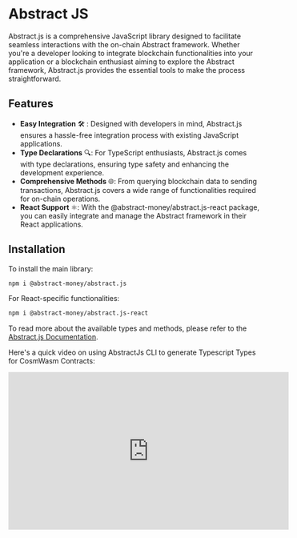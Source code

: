 # Abstract JS

Abstract.js is a comprehensive JavaScript library designed to facilitate seamless interactions with the on-chain
Abstract framework. Whether you're a developer looking to integrate blockchain functionalities into your application or
a blockchain enthusiast aiming to explore the Abstract framework, Abstract.js provides the essential tools to make the
process straightforward.

## Features

- **Easy Integration** 🛠️ : Designed with developers in mind, Abstract.js ensures a hassle-free integration process with
  existing JavaScript applications.
- **Type Declarations** 🔍: For TypeScript enthusiasts, Abstract.js comes with type declarations, ensuring type safety
  and enhancing the development experience.
- **Comprehensive Methods** 🌐: From querying blockchain data to sending transactions, Abstract.js covers a wide range of
  functionalities required for on-chain operations.
- **React Support** ⚛︎️: With the @abstract-money/abstract.js-react package, you can easily integrate and manage the
  Abstract framework in their React applications.

## Installation

To install the main library:

```bash
npm i @abstract-money/abstract.js
```

For React-specific functionalities:

```bash
npm i @abstract-money/abstract.js-react
```

To read more about the available types and methods, please refer to
the <a href="https://abstractjs.abstract.money/" target="_blank">Abstract.js Documentation</a>.
  
Here's a quick video on using AbstractJs CLI to generate Typescript Types for CosmWasm Contracts:

<iframe width="560" height="315" src="https://www.youtube.com/embed/_cwxcdf-rGM?si=re1kXbj9L0UOiM94" title="YouTube video player" frameborder="0" allow="accelerometer; autoplay; clipboard-write; encrypted-media; gyroscope; picture-in-picture; web-share" allowfullscreen></iframe>
